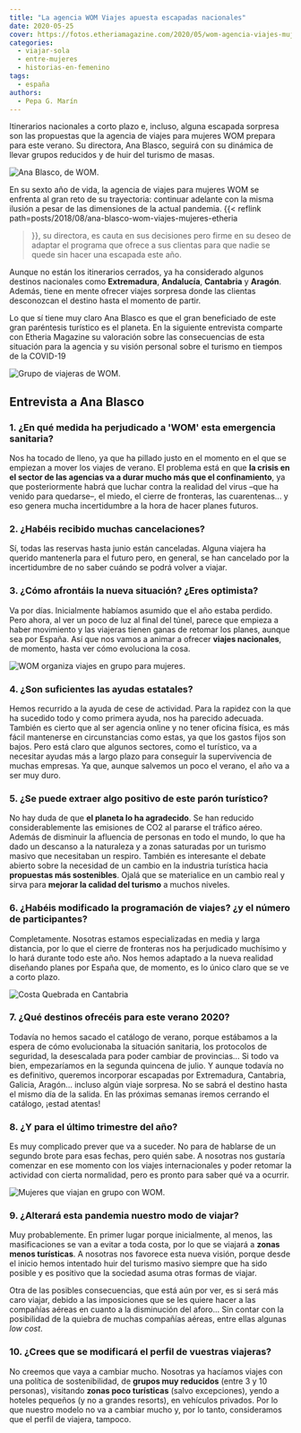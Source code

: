 ```yaml
---
title: "La agencia WOM Viajes apuesta escapadas nacionales"
date: 2020-05-25
cover: https://fotos.etheriamagazine.com/2020/05/wom-agencia-viajes-mujeres.jpg
categories: 
  - viajar-sola
  - entre-mujeres
  - historias-en-femenino
tags: 
  - españa
authors: 
  - Pepa G. Marín
---
```


Itinerarios nacionales a corto plazo e, incluso, alguna escapada sorpresa son las 
propuestas que la agencia de viajes para mujeres WOM prepara para este verano. Su 
directora, Ana Blasco, seguirá con su dinámica de llevar grupos reducidos y de huir del 
turismo de masas. 

![Ana Blasco, de WOM.](https://fotos.etheriamagazine.com/2020/05/agencia-viaje-mujeres-wom.jpg "Ana Blasco, de WOM. © Lydia Carbonell")

En su sexto año de vida, la agencia de viajes para mujeres WOM se enfrenta al gran reto 
de su trayectoria: continuar adelante con la misma ilusión a pesar de las dimensiones de 
la actual pandemia. {{< reflink path=posts/2018/08/ana-blasco-wom-viajes-mujeres-etheria 
>}}, su directora, es cauta en sus decisiones pero firme en su deseo de adaptar el 
programa que ofrece a sus clientas para que nadie se quede sin hacer una escapada este 
año. 

Aunque no están los itinerarios cerrados, ya ha considerado algunos destinos nacionales 
como **Extremadura**, **Andalucía**, **Cantabria** y **Aragón**. Además, tiene en mente 
ofrecer viajes sorpresa donde las clientas desconozcan el destino hasta el momento de 
partir. 

Lo que sí tiene muy claro Ana Blasco es que el gran beneficiado de este gran paréntesis 
turístico es el planeta. En la siguiente entrevista comparte con Etheria Magazine su 
valoración sobre las consecuencias de esta situación para la agencia y su visión 
personal sobre el turismo en tiempos de la COVID-19 

![Grupo de viajeras de WOM.](https://fotos.etheriamagazine.com/2020/05/wom-agencia-viajes-mujeres.jpg "Grupo de viajeras de WOM.")

## Entrevista a Ana Blasco

### 1\. ¿En qué medida ha perjudicado a 'WOM' esta emergencia sanitaria?

Nos ha tocado de lleno, ya que ha pillado justo en el momento en el que se empiezan a 
mover los viajes de verano. El problema está en que **la crisis en el sector de las 
agencias va a durar mucho más que el confinamiento**, ya que posteriormente habrá que 
luchar contra la realidad del virus –que ha venido para quedarse–, el miedo, el cierre 
de fronteras, las cuarentenas... y eso genera mucha incertidumbre a la hora de hacer 
planes futuros. 

### 2\. ¿Habéis recibido muchas cancelaciones?

Sí, todas las reservas hasta junio están canceladas. Alguna viajera ha querido 
mantenerla para el futuro pero, en general, se han cancelado por la incertidumbre de no 
saber cuándo se podrá volver a viajar. 

### 3\. ¿Cómo afrontáis la nueva situación? ¿Eres optimista?

Va por días. Inicialmente habíamos asumido que el año estaba perdido. Pero ahora, al ver 
un poco de luz al final del túnel, parece que empieza a haber movimiento y las viajeras 
tienen ganas de retomar los planes, aunque sea por España. Así que nos vamos a animar a 
ofrecer **viajes nacionales**, de momento, hasta ver cómo evoluciona la cosa. 

![WOM organiza viajes en grupo para mujeres.](https://fotos.etheriamagazine.com/2020/05/agencia-mujeres-wom.jpg "WOM organiza viajes en grupo para mujeres.")

### 4\. ¿Son suficientes las ayudas estatales?

Hemos recurrido a la ayuda de cese de actividad. Para la rapidez con la que ha sucedido 
todo y como primera ayuda, nos ha parecido adecuada. También es cierto que al ser 
agencia online y no tener oficina física, es más fácil mantenerse en circunstancias como 
estas, ya que los gastos fijos son bajos. Pero está claro que algunos sectores, como el 
turístico, va a necesitar ayudas más a largo plazo para conseguir la supervivencia de 
muchas empresas. Ya que, aunque salvemos un poco el verano, el año va a ser muy duro. 

### 5\. ¿Se puede extraer algo positivo de este parón turístico?

No hay duda de que **el planeta lo ha agradecido**. Se han reducido considerablemente 
las emisiones de CO2 al pararse el tráfico aéreo. Además de disminuir la afluencia de 
personas en todo el mundo, lo que ha dado un descanso a la naturaleza y a zonas 
saturadas por un turismo masivo que necesitaban un respiro. También es interesante el 
debate abierto sobre la necesidad de un cambio en la industria turística hacia 
**propuestas más sostenibles**. Ojalá que se materialice en un cambio real y sirva para 
**mejorar la calidad del turismo** a muchos niveles. 

### 6\. ¿Habéis modificado la programación de viajes? ¿y el número de participantes?

Completamente. Nosotras estamos especializadas en media y larga distancia, por lo que el 
cierre de fronteras nos ha perjudicado muchísimo y lo hará durante todo este año. Nos 
hemos adaptado a la nueva realidad diseñando planes por España que, de momento, es lo 
único claro que se ve a corto plazo. 

![Costa Quebrada en Cantabria](https://fotos.etheriamagazine.com/2020/02/costa-quebrada-cantabria.jpg "Costa Quebrada (Cantabria). © Etheria Magazine")

### 7\. ¿Qué destinos ofrecéis para este verano 2020?

Todavía no hemos sacado el catálogo de verano, porque estábamos a la espera de cómo 
evolucionaba la situación sanitaria, los protocolos de seguridad, la desescalada para 
poder cambiar de provincias... Si todo va bien, empezaríamos en la segunda quincena de 
julio. Y aunque todavía no es definitivo, queremos incorporar escapadas por Extremadura, 
Cantabria, Galicia, Aragón... incluso algún viaje sorpresa. No se sabrá el destino hasta 
el mismo día de la salida. En las próximas semanas iremos cerrando el catálogo, ¡estad 
atentas! 

### 8\. ¿Y para el último trimestre del año?

Es muy complicado prever que va a suceder. No para de hablarse de un segundo brote para 
esas fechas, pero quién sabe. A nosotras nos gustaría comenzar en ese momento con los 
viajes internacionales y poder retomar la actividad con cierta normalidad, pero es 
pronto para saber qué va a ocurrir. 

![Mujeres que viajan en grupo con WOM.](https://fotos.etheriamagazine.com/2019/03/WOM-agencia-mujeres.jpg "Mujeres que viajan en grupo con WOM.")

### 9\. ¿Alterará esta pandemia nuestro modo de viajar?

Muy probablemente. En primer lugar porque inicialmente, al menos, las masificaciones se 
van a evitar a toda costa, por lo que se viajará a **zonas menos turísticas**. A 
nosotras nos favorece esta nueva visión, porque desde el inicio hemos intentado huir del 
turismo masivo siempre que ha sido posible y es positivo que la sociedad asuma otras 
formas de viajar. 

Otra de las posibles consecuencias, que está aún por ver, es si será más caro viajar, 
debido a las imposiciones que se les quiere hacer a las compañías aéreas en cuanto a la 
disminución del aforo... Sin contar con la posibilidad de la quiebra de muchas compañías 
aéreas, entre ellas algunas _low cost_. 

### 10\. ¿Crees que se modificará el perfil de vuestras viajeras?

No creemos que vaya a cambiar mucho. Nosotras ya hacíamos viajes con una política de 
sostenibilidad, de **grupos muy reducidos** (entre 3 y 10 personas), visitando **zonas 
poco turísticas** (salvo excepciones), yendo a hoteles pequeños (y no a grandes 
resorts), en vehículos privados. Por lo que nuestro modelo no va a cambiar mucho y, por 
lo tanto, consideramos que el perfil de viajera, tampoco.

